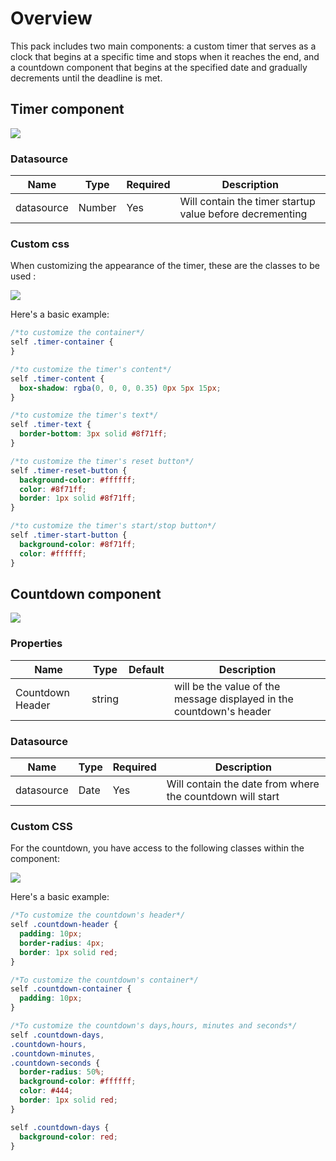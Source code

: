 # Overview

This pack includes two main components: a custom timer that serves as a clock that begins at a specific time and stops when it reaches the end, and a countdown component that begins at the specified date and gradually decrements until the deadline is met.

## Timer component

![](https://github.com/b-fadwa/Qodly-timer-countdown/blob/develop/public/timer.png)

### Datasource

| Name       | Type   | Required | Description                                              |
| ---------- | ------ | -------- | -------------------------------------------------------- |
| datasource | Number | Yes      | Will contain the timer startup value before decrementing |

### Custom css

When customizing the appearance of the timer, these are the classes to be used :

![](https://github.com/b-fadwa/Qodly-timer-countdown/blob/develop/public/customTimerCss.png)

Here's a basic example:

```css
/*to customize the container*/
self .timer-container {
}

/*to customize the timer's content*/
self .timer-content {
  box-shadow: rgba(0, 0, 0, 0.35) 0px 5px 15px;
}

/*to customize the timer's text*/
self .timer-text {
  border-bottom: 3px solid #8f71ff;
}

/*to customize the timer's reset button*/
self .timer-reset-button {
  background-color: #ffffff;
  color: #8f71ff;
  border: 1px solid #8f71ff;
}

/*to customize the timer's start/stop button*/
self .timer-start-button {
  background-color: #8f71ff;
  color: #ffffff;
}
```

## Countdown component

![](https://github.com/b-fadwa/Qodly-timer-countdown/blob/develop/public/countDown.png)

### Properties

| Name             | Type   | Default | Description                                                          |
| ---------------- | ------ | ------- | -------------------------------------------------------------------- |
| Countdown Header | string |         | will be the value of the message displayed in the countdown's header |

### Datasource

| Name       | Type | Required | Description                                               |
| ---------- | ---- | -------- | --------------------------------------------------------- |
| datasource | Date | Yes      | Will contain the date from where the countdown will start |

### Custom CSS

For the countdown, you have access to the following classes within the component:

![](https://github.com/b-fadwa/Qodly-timer-countdown/blob/develop/public/customCountDownCss.png)

Here's a basic example:

```css
/*To customize the countdown's header*/
self .countdown-header {
  padding: 10px;
  border-radius: 4px;
  border: 1px solid red;
}

/*To customize the countdown's container*/
self .countdown-container {
  padding: 10px;
}

/*To customize the countdown's days,hours, minutes and seconds*/
self .countdown-days,
.countdown-hours,
.countdown-minutes,
.countdown-seconds {
  border-radius: 50%;
  background-color: #ffffff;
  color: #444;
  border: 1px solid red;
}

self .countdown-days {
  background-color: red;
}
```
